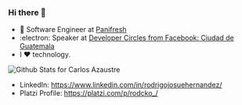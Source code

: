 ### Hi there 👋

* :rocket: Software Engineer at [Panifresh](https://panifresh.com.gt/) 
* :electron: Speaker at [Developer Circles from Facebook: Ciudad de Guatemala](https://www.facebook.com/groups/DevCGuatemala) 
*  I :heart: technology.

![Github Stats for Carlos Azaustre](https://github-readme-stats.vercel.app/api?username=rodcko&show_icons=true&hide_border=true&title_color=1f6feb&icon_color=1f6feb&bg_color=fff)

* LinkedIn: https://www.linkedin.com/in/rodrigojosuehernandez/
* Platzi Profile: https://platzi.com/p/rodcko_/



